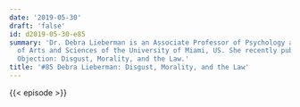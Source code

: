 ```yaml
---
date: '2019-05-30'
draft: 'false'
id: d2019-05-30-e85
summary: 'Dr. Debra Lieberman is an Associate Professor of Psychology at the College
  of Arts and Sciences of the University of Miami, US. She recently published a book,
  Objection: Disgust, Morality, and the Law.'
title: '#85 Debra Lieberman: Disgust, Morality, and the Law'
---
```

{{< episode >}}
